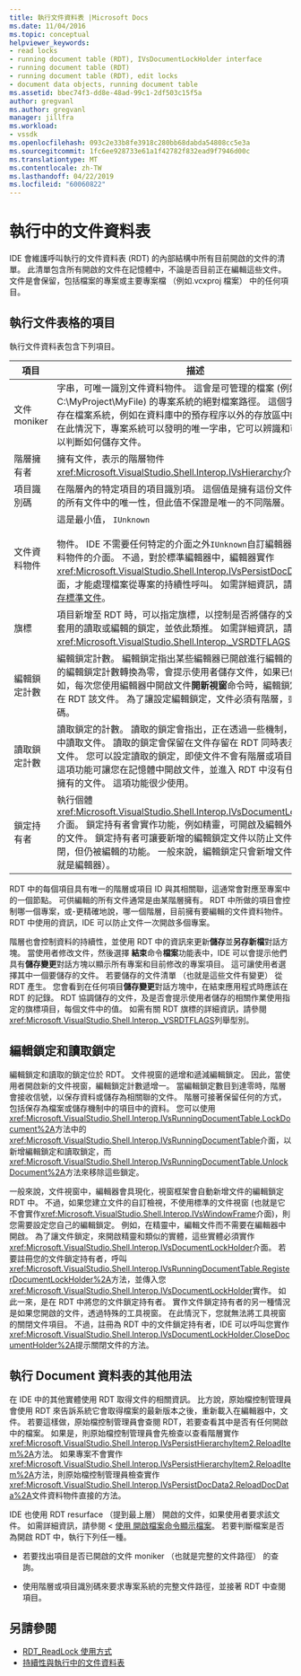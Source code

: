 ```yaml
---
title: 執行文件資料表 |Microsoft Docs
ms.date: 11/04/2016
ms.topic: conceptual
helpviewer_keywords:
- read locks
- running document table (RDT), IVsDocumentLockHolder interface
- running document table (RDT)
- running document table (RDT), edit locks
- document data objects, running document table
ms.assetid: bbec74f3-dd8e-48ad-99c1-2df503c15f5a
author: gregvanl
ms.author: gregvanl
manager: jillfra
ms.workload:
- vssdk
ms.openlocfilehash: 093c2e33b8fe3918c280bb68dabda54808cc5e3a
ms.sourcegitcommit: 1fc6ee928733e61a1f42782f832ead9f7946d00c
ms.translationtype: MT
ms.contentlocale: zh-TW
ms.lasthandoff: 04/22/2019
ms.locfileid: "60060822"
---
```

# <a name="running-document-table"></a>執行中的文件資料表
IDE 會維護呼叫執行的文件資料表 (RDT) 的內部結構中所有目前開啟的文件的清單。 此清單包含所有開啟的文件在記憶體中，不論是否目前正在編輯這些文件。 文件是會保留，包括檔案的專案或主要專案檔 （例如.vcxproj 檔案） 中的任何項目。

## <a name="elements-of-the-running-document-table"></a>執行文件表格的項目
 執行文件資料表包含下列項目。

|項目|描述|
|-------------|-----------------|
|文件 moniker|字串，可唯一識別文件資料物件。 這會是可管理的檔案 (例如 C:\MyProject\MyFile) 的專案系統的絕對檔案路徑。 這個字串也會儲存在檔案系統，例如在資料庫中的預存程序以外的存放區中的專案。 在此情況下，專案系統可以發明的唯一字串，它可以辨識和可能剖析以判斷如何儲存文件。|
|階層擁有者|擁有文件，表示的階層物件<xref:Microsoft.VisualStudio.Shell.Interop.IVsHierarchy>介面。|
|項目識別碼|在階層內的特定項目的項目識別項。 這個值是擁有這份文件的階層中的所有文件中的唯一性，但此值不保證是唯一的不同階層。|
|文件資料物件|這是最小值， `IUnknown`<br /><br /> 物件。 IDE 不需要任何特定的介面之外`IUnknown`自訂編輯器的文件資料物件的介面。 不過，對於標準編輯器中，編輯器實作<xref:Microsoft.VisualStudio.Shell.Interop.IVsPersistDocData2>介面，才能處理檔案從專案的持續性呼叫。 如需詳細資訊，請參閱 <<c0> [ 儲存標準文件](../../extensibility/internals/saving-a-standard-document.md)。|
|旗標|項目新增至 RDT 時，可以指定旗標，以控制是否將儲存的文件，是否套用的讀取或編輯的鎖定，並依此類推。 如需詳細資訊，請參閱 <xref:Microsoft.VisualStudio.Shell.Interop._VSRDTFLAGS> 列舉。|
|編輯鎖定計數|編輯鎖定計數。 編輯鎖定指出某些編輯器已開啟進行編輯的文件。 時的編輯鎖定計數轉換為零，會提示使用者儲存文件，如果已修改。 例如，每次您使用編輯器中開啟文件**開新視窗**命令時，編輯鎖定會加入在 RDT 該文件。 為了讓設定編輯鎖定，文件必須有階層，或項目識別碼。|
|讀取鎖定計數|讀取鎖定的計數。 讀取的鎖定會指出，正在透過一些機制，例如精靈中讀取文件。 讀取的鎖定會保留在文件存留在 RDT 同時表示無法編輯文件。 您可以設定讀取的鎖定，即使文件不會有階層或項目識別碼。 這項功能可讓您在記憶體中開啟文件，並進入 RDT 中沒有任何階層所擁有的文件。 這項功能很少使用。|
|鎖定持有者|執行個體<xref:Microsoft.VisualStudio.Shell.Interop.IVsDocumentLockHolder>介面。 鎖定持有者會實作功能，例如精靈，可開啟及編輯外部編輯器的文件。 鎖定持有者可讓要新增的編輯鎖定文件以防止文件正在關閉，但仍被編輯的功能。 一般來說，編輯鎖定只會新增文件視窗 （也就是編輯器）。|

 RDT 中的每個項目具有唯一的階層或項目 ID 與其相關聯，這通常會對應至專案中的一個節點。 可供編輯的所有文件通常是由某階層擁有。 RDT 中所做的項目會控制哪一個專案，或-更精確地說，哪一個階層，目前擁有要編輯的文件資料物件。 RDT 中使用的資訊，IDE 可以防止文件一次開啟多個專案。

 階層也會控制資料的持續性，並使用 RDT 中的資訊來更新**儲存**並**另存新檔**對話方塊。 當使用者修改文件，然後選擇 **結束**命令**檔案**功能表中，IDE 可以會提示他們具有**儲存變更**對話方塊以顯示所有專案和目前修改的專案項目。 這可讓使用者選擇其中一個要儲存的文件。 若要儲存的文件清單 （也就是這些文件有變更） 從 RDT 產生。 您會看到在任何項目**儲存變更**對話方塊中，在結束應用程式時應該在 RDT 的記錄。 RDT 協調儲存的文件，及是否會提示使用者儲存的相關作業使用指定的旗標項目，每個文件中的值。 如需有關 RDT 旗標的詳細資訊，請參閱<xref:Microsoft.VisualStudio.Shell.Interop._VSRDTFLAGS>列舉型別。

## <a name="edit-locks-and-read-locks"></a>編輯鎖定和讀取鎖定
 編輯鎖定和讀取的鎖定位於 RDT。 文件視窗的遞增和遞減編輯鎖定。 因此，當使用者開啟新的文件視窗，編輯鎖定計數遞增一。 當編輯鎖定數目到達零時，階層會接收信號，以保存資料或儲存為相關聯的文件。 階層可接著保留任何的方式，包括保存為檔案或儲存機制中的項目中的資料。 您可以使用<xref:Microsoft.VisualStudio.Shell.Interop.IVsRunningDocumentTable.LockDocument%2A>方法中的<xref:Microsoft.VisualStudio.Shell.Interop.IVsRunningDocumentTable>介面，以新增編輯鎖定和讀取鎖定，而<xref:Microsoft.VisualStudio.Shell.Interop.IVsRunningDocumentTable.UnlockDocument%2A>方法來移除這些鎖定。

 一般來說，文件視窗中，編輯器會具現化，視窗框架會自動新增文件的編輯鎖定 RDT 中。 不過，如果您建立文件的自訂檢視，不使用標準的文件視窗 (也就是它不會實作<xref:Microsoft.VisualStudio.Shell.Interop.IVsWindowFrame>介面)，則您需要設定您自己的編輯鎖定。 例如，在精靈中，編輯文件而不需要在編輯器中開啟。 為了讓文件鎖定，來開啟精靈和類似的實體，這些實體必須實作<xref:Microsoft.VisualStudio.Shell.Interop.IVsDocumentLockHolder>介面。 若要註冊您的文件鎖定持有者，呼叫<xref:Microsoft.VisualStudio.Shell.Interop.IVsRunningDocumentTable.RegisterDocumentLockHolder%2A>方法，並傳入您<xref:Microsoft.VisualStudio.Shell.Interop.IVsDocumentLockHolder>實作。 如此一來，是在 RDT 中將您的文件鎖定持有者。 實作文件鎖定持有者的另一種情況是如果您開啟的文件，透過特殊的工具視窗。 在此情況下，您就無法將工具視窗的關閉文件項目。 不過，註冊為 RDT 中的文件鎖定持有者，IDE 可以呼叫您實作<xref:Microsoft.VisualStudio.Shell.Interop.IVsDocumentLockHolder.CloseDocumentHolder%2A>提示關閉文件的方法。

## <a name="other-uses-of-the-running-document-table"></a>執行 Document 資料表的其他用法
 在 IDE 中的其他實體使用 RDT 取得文件的相關資訊。 比方說，原始檔控制管理員會使用 RDT 來告訴系統它會取得檔案的最新版本之後，重新載入在編輯器中，文件。 若要這樣做，原始檔控制管理員會查閱 RDT，若要查看其中是否有任何開啟中的檔案。 如果是，則原始檔控制管理員會先檢查以查看階層實作<xref:Microsoft.VisualStudio.Shell.Interop.IVsPersistHierarchyItem2.ReloadItem%2A>方法。 如果專案不會實作<xref:Microsoft.VisualStudio.Shell.Interop.IVsPersistHierarchyItem2.ReloadItem%2A>方法，則原始檔控制管理員檢查實作<xref:Microsoft.VisualStudio.Shell.Interop.IVsPersistDocData2.ReloadDocData%2A>文件資料物件直接的方法。

 IDE 也使用 RDT resurface （提到最上層） 開啟的文件，如果使用者要求該文件。 如需詳細資訊，請參閱 <<c0> [ 使用 開啟檔案命令顯示檔案](../../extensibility/internals/displaying-files-by-using-the-open-file-command.md)。 若要判斷檔案是否為開啟 RDT 中，執行下列任一種。

- 若要找出項目是否已開啟的文件 moniker （也就是完整的文件路徑） 的查詢。

- 使用階層或項目識別碼來要求專案系統的完整文件路徑，並接著 RDT 中查閱項目。

## <a name="see-also"></a>另請參閱
- [RDT_ReadLock 使用方式](../../extensibility/internals/rdt-readlock-usage.md)
- [持續性與執行中的文件資料表](../../extensibility/internals/persistence-and-the-running-document-table.md)